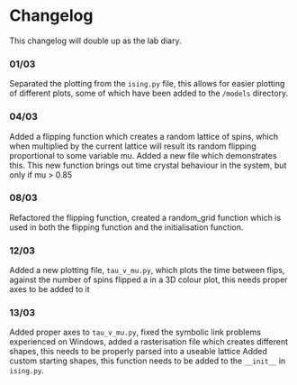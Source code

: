 # Changelog
This changelog will double up as the lab diary.

### 01/03
Separated the plotting from the `ising.py` file, this allows for easier plotting of different plots, some of which have been added to the `/models` directory. 

### 04/03
Added a flipping function which creates a random lattice of spins, which when multiplied by the current lattice will result its random flipping proportional to some variable mu. Added a new file which demonstrates this. This new function brings out time crystal behaviour in the system, but only if mu > 0.85

### 08/03
Refactored the flipping function, created a random_grid function which is used in both the flipping function and the initialisation function.

### 12/03
Added a new plotting file, `tau_v_mu.py`, which plots the time between flips, against the number of spins flipped a in a 3D colour plot, this needs proper axes to be added to it 

### 13/03
Added proper axes to `tau_v_mu.py`, fixed the symbolic link problems experienced on Windows, added a rasterisation file which creates different shapes, this needs to be properly parsed into a useable lattice
Added custom starting shapes, this function needs to be added to the `__init__` in `ising.py`.